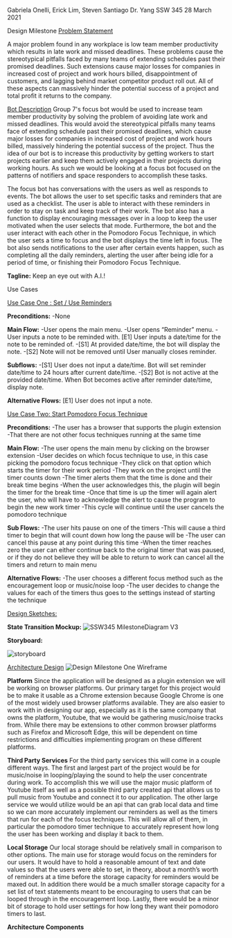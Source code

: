 Gabriela Onelli, Erick Lim, Steven Santiago 
Dr. Yang
SSW 345
28 March 2021

Design Milestone
<ins>Problem Statement</ins>

A major problem found in any workplace is low team member productivity which results in late work and missed deadlines. These problems cause the stereotypical pitfalls faced by many teams of extending schedules past their promised deadlines. Such extensions cause major losses for companies in increased cost of project and work hours billed, disappointment of customers, and lagging behind market competitor product roll out. All of these aspects can massively hinder the potential success of a project and total profit it returns to the company.

<ins>Bot Description</ins>
Group 7's focus bot would be used to increase team member productivity by solving the problem of avoiding late work and missed deadlines. This would avoid the stereotypical pitfalls many teams face of extending schedule past their promised deadlines, which cause major losses for companies in increased cost of project and work hours billed, massively hindering the potential success of the project. Thus the idea of our bot is to increase this productivity by getting workers to start projects earlier and keep them actively engaged in their projects during working hours. As such we would be looking at a focus bot focused on the patterns of notifiers and space responders to accomplish these tasks. 

The focus bot has conversations with the users as well as responds to events. The bot allows the user to set specific tasks and reminders that are used as a checklist. The user is able to interact with these reminders in order to stay on task and keep track of their work. The bot also has a function to display encouraging messages over in a loop to keep the user motivated when the user selects that mode. Furthermore, the bot and the user interact with each other in the Pomodoro Focus Technique, in which the user sets a time to focus and the bot displays the time left in focus. The bot also sends notifications to the user after certain events happen, such as completing all the daily reminders, alerting the user after being idle for a period of time, or finishing their Pomodoro Focus Technique.

**Tagline:** Keep an eye out with A.I.!

Use Cases

<ins>Use Case One : Set / Use Reminders</ins>

**Preconditions:**
-None

**Main Flow:**
-User opens the main menu. 
-User opens “Reminder” menu. 
-User inputs a note to be reminded with. [E1] User inputs a date/time for the note to be reminded of. 
-[S1] At provided date/time, the bot will display the note. 
-[S2] Note will not be removed until User manually closes reminder.

**Subflows:**
-[S1] User does not input a date/time. Bot will set reminder date/time to 24 hours after current date/time.
-[S2] Bot is not active at the provided date/time. When Bot becomes active after reminder date/time, display note.

**Alternative Flows:**
[E1] User does not input a note. 

	
<ins>Use Case Two: Start Pomodoro Focus Technique</ins>

**Preconditions:**
-The user has a browser that supports the plugin extension
-That there are not other focus techniques running at the same time

**Main Flow:**
-The user opens the main menu by clicking on the browser extension
-User decides on which focus technique to use, in this case picking the pomodoro focus technique
-They click on that option which starts the timer for their work period
-They work on the project until the timer counts down
-The timer alerts them that the time is done and their break time begins
-When the user acknowledges this, the plugin will begin the timer for the break time
-Once that time is up the timer will again alert the user, who will have to acknowledge the alert to cause the program to begin the new work timer
-This cycle will continue until the user cancels the pomodoro technique

**Sub Flows:**
-The user hits pause on one of the timers
	-This will cause a third timer to begin that will count down how long the pause will be
	-The user can cancel this pause at any point during this time
	-When the timer reaches zero the user can either continue back to the original timer that was paused, or if they do not believe they will be able to return to work can 	cancel all the timers and return to main menu

**Alternative Flows:**
-The user chooses a different focus method such as the encouragement loop or music/noise loop
-The user decides to change the values for each of the timers thus goes to the settings instead of starting the technique


<ins>Design Sketches:</ins>

**State Transition Mockup:**
![SSW345 MilestoneDiagram V3](https://user-images.githubusercontent.com/63609012/112729622-84c35600-8f03-11eb-8764-f862d0a6f98b.png)

**Storyboard:**

![storyboard](https://user-images.githubusercontent.com/62709228/112730022-83932880-8f05-11eb-8bda-3d307a34e3aa.PNG)


<ins>Architecture Design</ins>
![Design Milestone One Wireframe](https://user-images.githubusercontent.com/63609012/112729603-665d5a80-8f03-11eb-8ba7-7cf71f3fdebd.png)

**Platform**
Since the application will be designed as a plugin extension we will be working on browser platforms. Our primary target for this project would be to make it usable as a Chrome extension because Google Chrome is one of the most widely used browser platforms available. They are also easier to work with in designing our app, especially as it is the same company that owns the platform, Youtube, that we would be gathering music/noise tracks from. While there may be extensions to other common browser platforms such as Firefox and Microsoft Edge, this will be dependent on time restrictions and difficulties implementing program on these different platforms.

**Third Party Services**
For the third party services this will come in a couple different ways. The first and largest part of the project would be for music/noise in looping/playing the sound to help the user concentrate during work. To accomplish this we will use the major music platform of Youtube itself as well as a possible third party created api that allows us to pull music from Youtube and connect it to our application. The other large service we would utilize would be an api that can grab local data and time so we can more accurately implement our reminders as well as the timers that run for each of the focus techniques. This will allow all of them, in particular the pomodoro timer technique to accurately represent how long the user has been working and display it back to them.

**Local Storage**
Our local storage should be relatively small in comparison to other options. The main use for storage would focus on the reminders for our users. It would have to hold a reasonable amount of text and date values so that the users were able to set, in theory, about a month’s worth of reminders at a time before the storage capacity for reminders would be maxed out. In addition there would be a much smaller storage capacity for a set list of text statements meant to be encouraging to users that can be looped through in the encouragement loop. Lastly, there would be a minor bit of storage to hold user settings for how long they want their pomodoro timers to last.

**Architecture Components**
